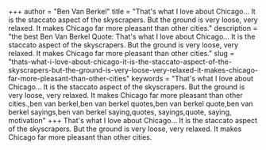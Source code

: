 +++
author = "Ben Van Berkel"
title = "That's what I love about Chicago... It is the staccato aspect of the skyscrapers. But the ground is very loose, very relaxed. It makes Chicago far more pleasant than other cities."
description = "the best Ben Van Berkel Quote: That's what I love about Chicago... It is the staccato aspect of the skyscrapers. But the ground is very loose, very relaxed. It makes Chicago far more pleasant than other cities."
slug = "thats-what-i-love-about-chicago-it-is-the-staccato-aspect-of-the-skyscrapers-but-the-ground-is-very-loose-very-relaxed-it-makes-chicago-far-more-pleasant-than-other-cities"
keywords = "That's what I love about Chicago... It is the staccato aspect of the skyscrapers. But the ground is very loose, very relaxed. It makes Chicago far more pleasant than other cities.,ben van berkel,ben van berkel quotes,ben van berkel quote,ben van berkel sayings,ben van berkel saying,quotes, sayings,quote, saying, motivation"
+++
That's what I love about Chicago... It is the staccato aspect of the skyscrapers. But the ground is very loose, very relaxed. It makes Chicago far more pleasant than other cities.
